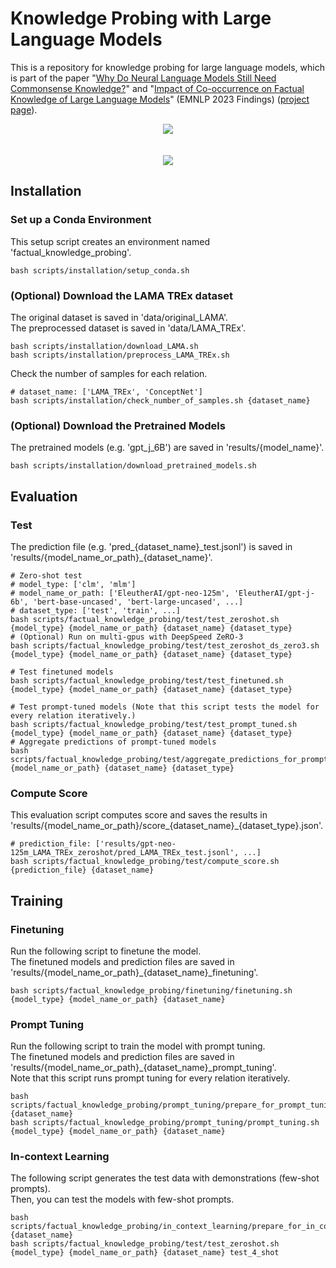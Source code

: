 # Knowledge Probing with Large Language Models
This is a repository for knowledge probing for large language models, which is part of the paper "[Why Do Neural Language Models Still Need Commonsense Knowledge?](https://arxiv.org/pdf/2209.00599.pdf)" and "[Impact of Co-occurrence on Factual Knowledge of Large Language Models](https://aclanthology.org/2023.findings-emnlp.518.pdf)" (EMNLP 2023 Findings) ([project page](https://cheongwoong.github.io/projects/impact_of_cooccurrence/)).

<p align="center">
<img src="https://github.com/CheongWoong/cheongwoong.github.io/blob/master/assets/img/impact_of_cooccurrence/factual_knowledge_probing_procedure.png"></img>
<br><br><br>
<img src="https://github.com/CheongWoong/cheongwoong.github.io/blob/master/assets/img/impact_of_cooccurrence/factual_knowledge_probing_metrics.png"></img>
</p>


## Installation

### Set up a Conda Environment
This setup script creates an environment named 'factual_knowledge_probing'.
```
bash scripts/installation/setup_conda.sh
```

### (Optional) Download the LAMA TREx dataset
The original dataset is saved in 'data/original_LAMA'.  
The preprocessed dataset is saved in 'data/LAMA_TREx'.
```
bash scripts/installation/download_LAMA.sh
bash scripts/installation/preprocess_LAMA_TREx.sh
```

Check the number of samples for each relation.
```
# dataset_name: ['LAMA_TREx', 'ConceptNet']
bash scripts/installation/check_number_of_samples.sh {dataset_name}
```

### (Optional) Download the Pretrained Models
The pretrained models (e.g. 'gpt_j_6B') are saved in 'results/{model_name}'.
```
bash scripts/installation/download_pretrained_models.sh
```


## Evaluation

### Test
The prediction file (e.g. 'pred_{dataset_name}\_test.jsonl') is saved in 'results/{model_name_or_path}_{dataset_name}'.
```
# Zero-shot test
# model_type: ['clm', 'mlm']
# model_name_or_path: ['EleutherAI/gpt-neo-125m', 'EleutherAI/gpt-j-6b', 'bert-base-uncased', 'bert-large-uncased', ...] 
# dataset_type: ['test', 'train', ...]
bash scripts/factual_knowledge_probing/test/test_zeroshot.sh {model_type} {model_name_or_path} {dataset_name} {dataset_type}
# (Optional) Run on multi-gpus with DeepSpeed ZeRO-3
bash scripts/factual_knowledge_probing/test/test_zeroshot_ds_zero3.sh {model_type} {model_name_or_path} {dataset_name} {dataset_type}

# Test finetuned models
bash scripts/factual_knowledge_probing/test/test_finetuned.sh {model_type} {model_name_or_path} {dataset_name} {dataset_type}

# Test prompt-tuned models (Note that this script tests the model for every relation iteratively.)
bash scripts/factual_knowledge_probing/test/test_prompt_tuned.sh {model_type} {model_name_or_path} {dataset_name} {dataset_type}
# Aggregate predictions of prompt-tuned models
bash scripts/factual_knowledge_probing/test/aggregate_predictions_for_prompt_tuning.sh {model_name_or_path} {dataset_name} {dataset_type}
```

### Compute Score
This evaluation script computes score and saves the results in 'results/{model_name_or_path}/score_{dataset_name}_{dataset_type}.json'.
```
# prediction_file: ['results/gpt-neo-125m_LAMA_TREx_zeroshot/pred_LAMA_TREx_test.jsonl', ...]
bash scripts/factual_knowledge_probing/test/compute_score.sh {prediction_file} {dataset_name}
```


## Training

### Finetuning
Run the following script to finetune the model.  
The finetuned models and prediction files are saved in 'results/{model_name_or_path}_{dataset_name}_finetuning'.
```
bash scripts/factual_knowledge_probing/finetuning/finetuning.sh {model_type} {model_name_or_path} {dataset_name}
```

### Prompt Tuning
Run the following script to train the model with prompt tuning.  
The finetuned models and prediction files are saved in 'results/{model_name_or_path}_{dataset_name}_prompt_tuning'.  
Note that this script runs prompt tuning for every relation iteratively.
```
bash scripts/factual_knowledge_probing/prompt_tuning/prepare_for_prompt_tuning.sh {dataset_name}
bash scripts/factual_knowledge_probing/prompt_tuning/prompt_tuning.sh {model_type} {model_name_or_path} {dataset_name}
```

### In-context Learning
The following script generates the test data with demonstrations (few-shot prompts).  
Then, you can test the models with few-shot prompts.
```
bash scripts/factual_knowledge_probing/in_context_learning/prepare_for_in_context_learning.sh {dataset_name}
bash scripts/factual_knowledge_probing/test/test_zeroshot.sh {model_type} {model_name_or_path} {dataset_name} test_4_shot
```
